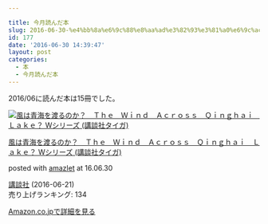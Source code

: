 ```yaml
---

title: 今月読んだ本
slug: 2016-06-30-%e4%bb%8a%e6%9c%88%e8%aa%ad%e3%82%93%e3%81%a0%e6%9c%ac-26
id: 177
date: '2016-06-30 14:39:47'
layout: post
categories:
  - 本
  - 今月読んだ本
---
```


2016/06に読んだ本は15冊でした。



[![風は青海を渡るのか？　Ｔｈｅ　Ｗｉｎｄ　Ａｃｒｏｓｓ　Ｑｉｎｇｈａｉ　Ｌａｋｅ？ Wシリーズ (講談社タイガ)](https://cdn-ak.f.st-hatena.com/images/fotolife/p/peipeipe/20190702/20190702230644.jpg)](http://www.amazon.co.jp/exec/obidos/ASIN/B01H4OTCCQ/peipeipe-22/ref=nosim/)



[風は青海を渡るのか？　Ｔｈｅ　Ｗｉｎｄ　Ａｃｒｏｓｓ　Ｑｉｎｇｈａｉ　Ｌａｋｅ？ Wシリーズ (講談社タイガ)](http://www.amazon.co.jp/exec/obidos/ASIN/B01H4OTCCQ/peipeipe-22/ref=nosim/)

posted with [amazlet](http://www.amazlet.com/ "amazlet") at 16.06.30



[講談社](http://d.hatena.ne.jp/keyword/%B9%D6%C3%CC%BC%D2) (2016-06-21)  
売り上げランキング: 134  




[Amazon.co.jpで詳細を見る](http://www.amazon.co.jp/exec/obidos/ASIN/B01H4OTCCQ/peipeipe-22/ref=nosim/)





